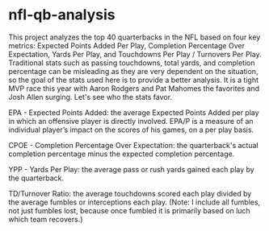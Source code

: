 # nfl-qb-analysis

This project analyzes the top 40 quarterbacks in the NFL based on four key metrics: Expected Points Added Per Play, Completion Percentage Over Expectation, Yards Per Play, and Touchdowns Per Play / Turnovers Per Play. Traditional stats such as passing touchdowns, total yards, and completion percentage can be misleading as they are very dependent on the situation, so the goal of the stats used here is to provide a better analysis. It is a tight MVP race this year with Aaron Rodgers and Pat Mahomes the favorites and Josh Allen surging. Let's see who the stats favor.

EPA - Expected Points Added: the average Expected Points Added per play in which an offensive player is directly involved. EPA/P is a measure of an individual player’s impact on the scores of his games, on a per play basis.

CPOE - Completion Percentage Over Expectation: the quarterback's actual completion percentage minus the expected completion percentage.

YPP - Yards Per Play: the average pass or rush yards gained each play by the quarterback.

TD/Turnover Ratio: the average touchdowns scored each play divided by the average fumbles or interceptions each play. (Note: I include all fumbles, not just fumbles lost, because once fumbled it is primarily based on luch which team recovers.)
